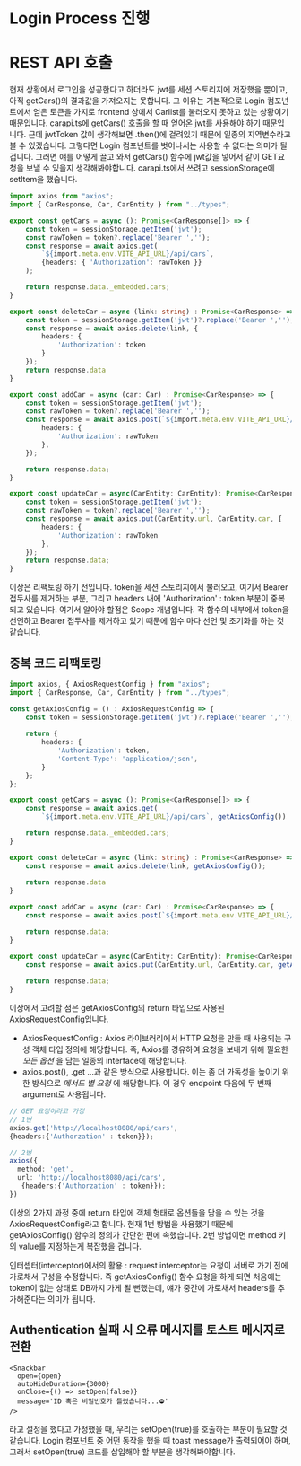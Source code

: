 # Login Process 진행
# REST API 호출
현재 상황에서 로그인을 성공한다고 하더라도 jwt를 세션 스토리지에 저장했을 뿐이고, 아직 getCars()의 결과값을 가져오지는 못합니다. 그 이유는 기본적으로 Login 컴포넌트에서 얻은 토큰을 가지로 frontend 상에서 Carlist를 불러오지 못하고 있는 상황이기 때문입니다. carapi.ts에 getCars() 호출을 할 때 얻어온 jwt를 사용해야 하기 때문입니다. 근데 jwtToken 값이 생각해보면 .then()에 걸려있기 때문에 일종의 지역변수라고 볼 수 있겠습니다. 그렇다면 Login 컴포넌트를 벗어나서는 사용할 수 없다는 의미가 될 겁니다. 그러면 얘를 어떻게 끌고 와서 getCars() 함수에 jwt값을 넣어서 같이 GET요청을 보낼 수 있을지 생각해봐야합니다. carapi.ts에서 쓰려고 sessionStorage에 setItem을 했습니다.

```ts
import axios from "axios";
import { CarResponse, Car, CarEntity } from "../types";

export const getCars = async (): Promise<CarResponse[]> => {
    const token = sessionStorage.getItem('jwt');
    const rawToken = token?.replace('Bearer ','');
    const response = await axios.get(
        `${import.meta.env.VITE_API_URL}/api/cars`,
        {headers: { 'Authorization': rawToken }}
    );

    return response.data._embedded.cars;
}

export const deleteCar = async (link: string) : Promise<CarResponse> => {
    const token = sessionStorage.getItem('jwt')?.replace('Bearer ','');
    const response = await axios.delete(link, {
        headers: {
            'Authorization': token
        }
    });
    return response.data
}

export const addCar = async (car: Car) : Promise<CarResponse> => {
    const token = sessionStorage.getItem('jwt');
    const rawToken = token?.replace('Bearer ','');
    const response = await axios.post(`${import.meta.env.VITE_API_URL}/api/cars`, car, {
        headers: {
            'Authorization': rawToken
        },
    });

    return response.data;
}

export const updateCar = async(CarEntity: CarEntity): Promise<CarResponse> => {
    const token = sessionStorage.getItem('jwt');
    const rawToken = token?.replace('Bearer ','');
    const response = await axios.put(CarEntity.url, CarEntity.car, {
        headers: {
            'Authorization': rawToken
        },
    });
    return response.data;
}
```
이상은 리팩토링 하기 전입니다. token을 세션 스토리지에서 불러오고, 여기서 Bearer 접두사를 제거하는 부분, 그리고 headers 내에 'Authorization' : token 부분이 중복되고 있습니다. 여기서 알아야 할점은 Scope 개념입니다. 각 함수의 내부에서 token을 선언하고 Bearer 접두사를 제거하고 있기 때문에 함수 마다 선언 및 초기화를 하는 것 같습니다.

## 중복 코드 리팩토링
```ts
import axios, { AxiosRequestConfig } from "axios";
import { CarResponse, Car, CarEntity } from "../types";

const getAxiosConfig = () : AxiosRequestConfig => {
    const token = sessionStorage.getItem('jwt')?.replace('Bearer ','');
    
    return {
        headers: {
            'Authorization': token,
            'Content-Type': 'application/json',
        }
    };
};

export const getCars = async (): Promise<CarResponse[]> => {
    const response = await axios.get(
        `${import.meta.env.VITE_API_URL}/api/cars`, getAxiosConfig())

    return response.data._embedded.cars;
}

export const deleteCar = async (link: string) : Promise<CarResponse> => {
    const response = await axios.delete(link, getAxiosConfig());
    
    return response.data
}

export const addCar = async (car: Car) : Promise<CarResponse> => {
    const response = await axios.post(`${import.meta.env.VITE_API_URL}/api/cars`, car, getAxiosConfig());

    return response.data;
}

export const updateCar = async(CarEntity: CarEntity): Promise<CarResponse> => {
    const response = await axios.put(CarEntity.url, CarEntity.car, getAxiosConfig());
    
    return response.data;
}
```
이상에서 고려할 점은 getAxiosConfig의 return 타입으로 사용된 AxiosRequestConfig입니다.
- AxiosRequestConfig : Axios 라이브러리에서 HTTP 요청을 만들 때 사용되는 구성 객체 타입 정의에 해당합니다. 즉, Axios를 경유하여 요청을 보내기 위해 필요한 _모든 옵션_ 을 담는 일종의 interface에 해당합니다.
- axios.post(), .get ...과 같은 방식으로 사용합니다. 이는 좀 더 가독성을 높이기 위한 방식으로 _메서드 별 요청_ 에 해당합니다. 이 경우 endpoint 다음에 두 번째 argument로 사용됩니다.
```ts
// GET 요청이라고 가정
// 1번
axios.get('http://localhost8080/api/cars',
{headers:{'Authorzation' : token}});

// 2번
axios({
  method: 'get',
  url: 'http://localhost8080/api/cars',
   {headers:{'Authorzation' : token}});
})
```
이상의 2가지 과정 중에 return 타입에 객체 형태로 옵션들을 담을 수 있는 것을 AxiosRequestConfig라고 합니다. 현재 1번 방법을 사용했기 때문에 getAxiosConfig() 함수의 정의가 간단한 편에 속했습니다. 2번 방법이면 method 키의 value를 지정하는게 복잡했을 겁니다.

인터셉터(interceptor)에서의 활용 : request interceptor는 요청이 서버로 가기 전에 가로채서 구성을 수정합니다. 즉 getAxiosConfig() 함수 요청을 하게 되면 처음에는 token이 없는 상태로 DB까지 가게 될 뻔했는데, 얘가 중간에 가로채서 headers를 추가해준다는 의미가 됩니다.

## Authentication 실패 시 오류 메시지를 토스트 메시지로 전환
```tsx
<Snackbar
  open={open}
  autoHideDuration={3000}
  onClose={() => setOpen(false)}
  message='ID 혹은 비밀번호가 틀렸습니다...⛔'
/>
```
라고 설정을 했다고 가정했을 때, 우리는 setOpen(true)를 호출하는 부분이 필요할 것 같습니다. Login 컴포넌트 중 어떤 동작을 했을 때 toast message가 출력되어야 하며, 그래서 setOpen(true) 코드를 삽입해야 할 부분을 생각해봐야합니다.








